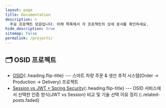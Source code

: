```yaml
---
layout: page
title: Documentation
description: >
  주요 프로젝트 모음입니다. 아래 목록에서 각 프로젝트의 상세 문서를 확인하세요.
hide_description: true
sitemap: false
permalink: /projects/
---
```

## 🗂️ OSID 프로젝트 
* [OSID]{:.heading.flip-title} --- 스마트 차량 주문 & 생산 추적 시스템(Order → Production → Delivery) 프로젝트
* [Session vs JWT + Spring Security]{:.heading.flip-title} --- OSID 서비스에서 선택한 인증 방식(JWT vs Session) 비교 및 기술 선택 이유 정리
{:.related-posts.faded}

[OSID]: OSID.md
[Session vs JWT + Spring Security]: JWTvsSession.md
